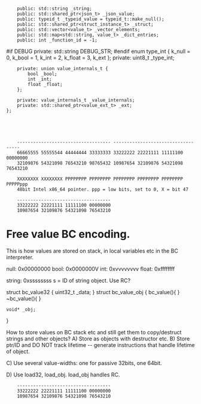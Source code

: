 

		public: std::string _string;
		public: std::shared_ptr<json_t> _json_value;
		public: typeid_t _typeid_value = typeid_t::make_null();
		public: std::shared_ptr<struct_instance_t> _struct;
		public: std::vector<value_t> _vector_elements;
		public: std::map<std::string, value_t> _dict_entries;
		public: int _function_id = -1;


#if DEBUG
		private: std::string DEBUG_STR;
#endif
		enum type_int {
			k_null = 0,
			k_bool = 1,
			k_int = 2,
			k_float = 3,
			k_ext
		};
		private: uint8_t _type_int;

		private: union value_internals_t {
			bool _bool;
			int _int;
			float _float;
		};

		private: value_internals_t _value_internals;
		private: std::shared_ptr<value_ext_t> _ext;
	};





		----------------------------------- -----------------------------------
		66665555 55555544 44444444 33333333 33222222 22221111 11111100 00000000
		32109876 54321098 76543210 98765432 10987654 32109876 54321098 76543210

		XXXXXXXX XXXXXXXX PPPPPPPP PPPPPPPP PPPPPPPP PPPPPPPP PPPPPPPP PPPPPppp
		48bit Intel x86_64 pointer. ppp = low bits, set to 0, X = bit 47

		-----------------------------------
		33222222 22221111 11111100 00000000
		10987654 32109876 54321098 76543210



# Free value BC encoding.
This is how values are stored on stack, in local variables etc in the BC interpreter.


null: 0x00000000
bool: 0x0000000V
int: 0xvvvvvvvv
float: 0xffffffff

string: 0xssssssss
	s = ID of string object. Use RC?


struct bc_value32 {
	uint32_t _data;
}
struct bc_value_obj {
	bc_value(){
	}
	~bc_value(){
	}

	void* _obj;
}



How to store values on BC stack etc and still get them to copy/destruct strings and other objects?
A) Store as objects with destructor etc.
B) Store ptr/ID and DO NOT track lifetime -- generate instructions that handle lifetime of object.

C) Use several value-widths: one for passive 32bits, one 64bit.

D) Use load32, load_obj. load_obj handles RC.

		-----------------------------------
		33222222 22221111 11111100 00000000
		10987654 32109876 54321098 76543210







